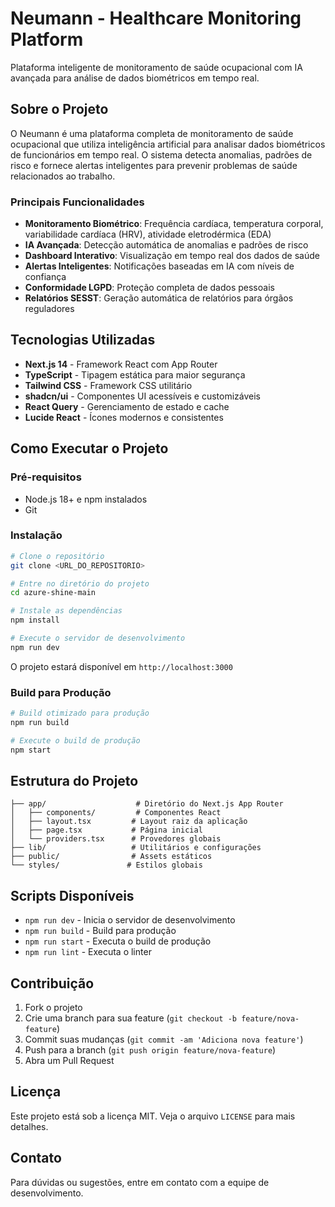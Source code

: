 # Neumann - Healthcare Monitoring Platform

Plataforma inteligente de monitoramento de saúde ocupacional com IA avançada para análise de dados biométricos em tempo real.

## Sobre o Projeto

O Neumann é uma plataforma completa de monitoramento de saúde ocupacional que utiliza inteligência artificial para analisar dados biométricos de funcionários em tempo real. O sistema detecta anomalias, padrões de risco e fornece alertas inteligentes para prevenir problemas de saúde relacionados ao trabalho.

### Principais Funcionalidades

- **Monitoramento Biométrico**: Frequência cardíaca, temperatura corporal, variabilidade cardíaca (HRV), atividade eletrodérmica (EDA)
- **IA Avançada**: Detecção automática de anomalias e padrões de risco
- **Dashboard Interativo**: Visualização em tempo real dos dados de saúde
- **Alertas Inteligentes**: Notificações baseadas em IA com níveis de confiança
- **Conformidade LGPD**: Proteção completa de dados pessoais
- **Relatórios SESST**: Geração automática de relatórios para órgãos reguladores

## Tecnologias Utilizadas

- **Next.js 14** - Framework React com App Router
- **TypeScript** - Tipagem estática para maior segurança
- **Tailwind CSS** - Framework CSS utilitário
- **shadcn/ui** - Componentes UI acessíveis e customizáveis
- **React Query** - Gerenciamento de estado e cache
- **Lucide React** - Ícones modernos e consistentes

## Como Executar o Projeto

### Pré-requisitos

- Node.js 18+ e npm instalados
- Git

### Instalação

```bash
# Clone o repositório
git clone <URL_DO_REPOSITORIO>

# Entre no diretório do projeto
cd azure-shine-main

# Instale as dependências
npm install

# Execute o servidor de desenvolvimento
npm run dev
```

O projeto estará disponível em `http://localhost:3000`

### Build para Produção

```bash
# Build otimizado para produção
npm run build

# Execute o build de produção
npm start
```

## Estrutura do Projeto

```
├── app/                    # Diretório do Next.js App Router
│   ├── components/         # Componentes React
│   ├── layout.tsx         # Layout raiz da aplicação
│   ├── page.tsx           # Página inicial
│   └── providers.tsx      # Provedores globais
├── lib/                   # Utilitários e configurações
├── public/                # Assets estáticos
└── styles/               # Estilos globais
```

## Scripts Disponíveis

- `npm run dev` - Inicia o servidor de desenvolvimento
- `npm run build` - Build para produção
- `npm run start` - Executa o build de produção
- `npm run lint` - Executa o linter

## Contribuição

1. Fork o projeto
2. Crie uma branch para sua feature (`git checkout -b feature/nova-feature`)
3. Commit suas mudanças (`git commit -am 'Adiciona nova feature'`)
4. Push para a branch (`git push origin feature/nova-feature`)
5. Abra um Pull Request

## Licença

Este projeto está sob a licença MIT. Veja o arquivo `LICENSE` para mais detalhes.

## Contato

Para dúvidas ou sugestões, entre em contato com a equipe de desenvolvimento.
